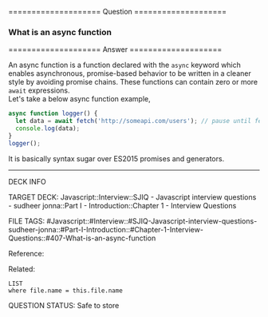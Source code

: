 ==================== Question ====================  

### What is an async function  

==================== Answer ====================  

An async function is a function declared with the `async` keyword which enables
asynchronous, promise-based behavior to be written in a cleaner style by
avoiding promise chains. These functions can contain zero or more `await`
expressions.  
Let's take a below async function example,

```javascript
async function logger() {
  let data = await fetch('http://someapi.com/users'); // pause until fetch returns
  console.log(data);
}
logger();
```

It is basically syntax sugar over ES2015 promises and generators.

---

DECK INFO

TARGET DECK: Javascript::Interview::SJIQ - Javascript interview questions -
sudheer jonna::Part I - Introduction::Chapter 1 - Interview Questions

FILE TAGS:
#Javascript::#Interview::#SJIQ-Javascript-interview-questions-sudheer-jonna::#Part-I-Introduction::#Chapter-1-Interview-Questions::#407-What-is-an-async-function

Reference:

Related:

```dataview
LIST
where file.name = this.file.name
```

QUESTION STATUS: Safe to store
